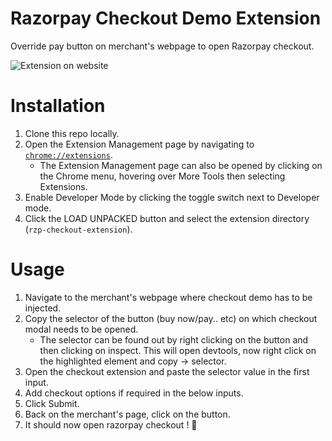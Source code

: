 # Razorpay Checkout Demo Extension

Override pay button on merchant's webpage to open Razorpay checkout.

![Extension on website](https://github.com/tarun-khanna/rzp-checkout-extension/blob/main/assets/images/screenshot1.png?raw=true)

# Installation

1. Clone this repo locally.
2. Open the Extension Management page by navigating to [`chrome://extensions`](chrome://extensions).
   - The Extension Management page can also be opened by clicking on the Chrome menu, hovering over More Tools then selecting Extensions.
3. Enable Developer Mode by clicking the toggle switch next to Developer mode.
4. Click the LOAD UNPACKED button and select the extension directory (`rzp-checkout-extension`).

# Usage

1. Navigate to the merchant's webpage where checkout demo has to be injected.
2. Copy the selector of the button (buy now/pay.. etc) on which checkout modal needs to be opened.
   - The selector can be found out by right clicking on the button and then clicking on inspect. This will open devtools, now right click on the highlighted element and copy -> selector.
3. Open the checkout extension and paste the selector value in the first input.
4. Add checkout options if required in the below inputs.
5. Click Submit.
6. Back on the merchant's page, click on the button.
7. It should now open razorpay checkout ! 🚀
